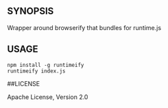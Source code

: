 ## SYNOPSIS

Wrapper around browserify that bundles for runtime.js

## USAGE

```
npm install -g runtimeify
runtimeify index.js
```

##LICENSE

Apache License, Version 2.0
